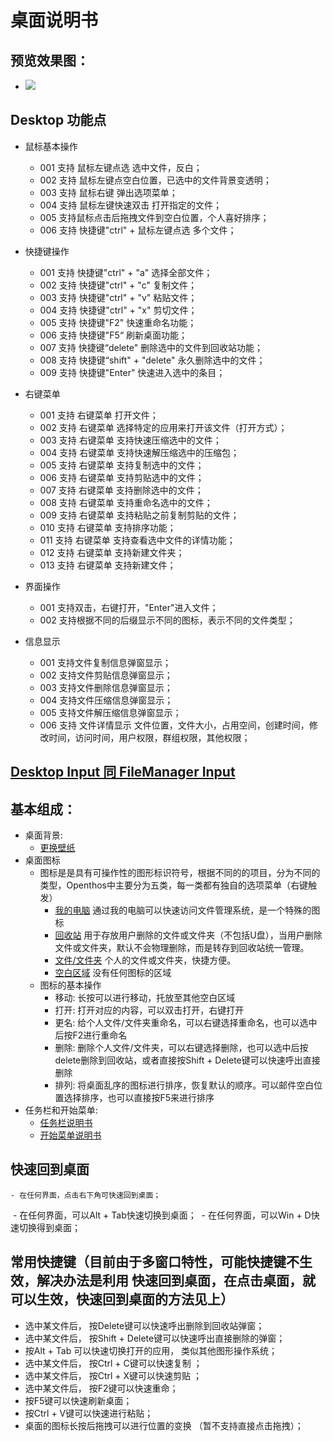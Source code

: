 # 桌面说明书

## 预览效果图：
- ![](https://github.com/openthos/desktop-analysis/blob/master/image/tmp_3263-Screenshot_2016-12-29-09-58-31-1261403727.png)

## Desktop 功能点

- 鼠标基本操作 
     - 001 支持 鼠标左键点选 选中文件，反白；
     - 002 支持 鼠标左键点空白位置，已选中的文件背景变透明；
     - 003 支持 鼠标右键 弹出选项菜单；
     - 004 支持 鼠标左键快速双击 打开指定的文件；
     - 005 支持鼠标点击后拖拽文件到空白位置，个人喜好排序；
     - 006 支持 快捷键"ctrl" + 鼠标左键点选 多个文件；
     
- 快捷键操作
 	 - 001 支持 快捷键"ctrl" + "a" 选择全部文件；
 	 - 002 支持 快捷键"ctrl" + "c" 复制文件；
 	 - 003 支持 快捷键"ctrl" + "v" 粘贴文件；
  	 - 004 支持 快捷键"ctrl" + "x" 剪切文件；
  	 - 005 支持 快捷键"F2" 快速重命名功能；
  	 - 006 支持 快捷键"F5“ 刷新桌面功能；
  	 - 007 支持 快捷键“delete" 删除选中的文件到回收站功能；
  	 - 008 支持 快捷键“shift" + "delete" 永久删除选中的文件；	
     - 009 支持 快捷键"Enter" 快速进入选中的条目；
	 
- 右键菜单
   	 - 001 支持 右键菜单 打开文件；
   	 - 002 支持 右键菜单 选择特定的应用来打开该文件（打开方式）；
   	 - 003 支持 右键菜单 支持快速压缩选中的文件；
   	 - 004 支持 右键菜单 支持快速解压缩选中的压缩包；
   	 - 005 支持 右键菜单 支持复制选中的文件；
   	 - 006 支持 右键菜单 支持剪贴选中的文件；
   	 - 007 支持 右键菜单 支持删除选中的文件；
   	 - 008 支持 右键菜单 支持重命名选中的文件；
   	 - 009 支持 右键菜单 支持粘贴之前复制剪贴的文件；
   	 - 010 支持 右键菜单 支持排序功能；
   	 - 011 支持 右键菜单 支持查看选中文件的详情功能；
   	 - 012 支持 右键菜单 支持新建文件夹；
   	 - 013 支持 右键菜单 支持新建文件；
	 
- 界面操作
   	 - 001 支持双击，右键打开，"Enter"进入文件；
   	 - 002 支持根据不同的后缀显示不同的图标，表示不同的文件类型；
	 
- 信息显示
   	 - 001 支持文件复制信息弹窗显示；
   	 - 002 支持文件剪贴信息弹窗显示；
   	 - 003 支持文件删除信息弹窗显示；
   	 - 004 支持文件压缩信息弹窗显示；
   	 - 005 支持文件解压缩信息弹窗显示；
   	 - 006 支持 文件详情显示 文件位置，文件大小，占用空间，创建时间，修改时间，访问时间，用户权限，群组权限，其他权限；	
 
## [Desktop Input 同 FileManager Input](https://github.com/openthos/desktop-analysis/blob/master/instructions/FileManagerInput.md)

## 基本组成：
- 桌面背景:
    - [更换壁纸](https://github.com/openthos/desktop-analysis/blob/master/instructions/change_wallpaper_info.md)
- 桌面图标
    - 图标是是具有可操作性的图形标识符号，根据不同的的项目，分为不同的类型，Openthos中主要分为五类，每一类都有独自的选项菜单（右键触发）
        - [我的电脑](https://github.com/openthos/desktop-analysis/blob/master/instructions/computer_info.md)   通过我的电脑可以快速访问文件管理系统，是一个特殊的图标
        - [回收站](https://github.com/openthos/desktop-analysis/blob/master/instructions/recycle_info.md)    用于存放用户删除的文件或文件夹（不包括U盘），当用户删除文件或文件夹，默认不会物理删除，而是转存到回收站统一管理。
        - [文件/文件夹](https://github.com/openthos/desktop-analysis/blob/master/instructions/file_info.md)   个人的文件或文件夹，快捷方便。
        - [空白区域](https://github.com/openthos/desktop-analysis/blob/master/instructions/blank_info.md)    没有任何图标的区域
    - 图标的基本操作
        - 移动: 长按可以进行移动，托放至其他空白区域
        - 打开: 打开对应的内容，可以双击打开，右键打开
        - 更名: 给个人文件/文件夹重命名，可以右键选择重命名，也可以选中后按F2进行重命名
        - 删除: 删除个人文件/文件夹，可以右键选择删除，也可以选中后按delete删除到回收站，或者直接按Shift + Delete键可以快速呼出直接删除
        - 排列: 将桌面乱序的图标进行排序，恢复默认的顺序。可以邮件空白位置选择排序，也可以直接按F5来进行排序
- 任务栏和开始菜单:
    - [任务栏说明书](https://github.com/openthos/systemui-analysis/blob/master/Systemui_use_instructions/TaskBar%20%E4%BD%BF%E7%94%A8%E8%AF%B4%E6%98%8E.md)
    - [开始菜单说明书](https://github.com/openthos/systemui-analysis/blob/master/Systemui_use_instructions/StartupMenu_user_instructions.md)
    
    
## 快速回到桌面
    - 在任何界面，点击右下角可快速回到桌面；  
    - 在任何界面，可以Alt + Tab快速切换到桌面；
    - 在任何界面，可以Win + D快速切换得到桌面；
  
## 常用快捷键（目前由于多窗口特性，可能快捷键不生效，解决办法是利用 快速回到桌面，在点击桌面，就可以生效，快速回到桌面的方法见上）

- 选中某文件后， 按Delete键可以快速呼出删除到回收站弹窗；
- 选中某文件后， 按Shift + Delete键可以快速呼出直接删除的弹窗；
- 按Alt + Tab 可以快速切换打开的应用， 类似其他图形操作系统；
- 选中某文件后， 按Ctrl + C键可以快速复制 ；
- 选中某文件后， 按Ctrl + X键可以快速剪贴 ；
- 选中某文件后， 按F2键可以快速重命；
- 按F5键可以快速刷新桌面；
- 按Ctrl + V键可以快速进行粘贴；  
- 桌面的图标长按后拖拽可以进行位置的变换 （暂不支持直接点击拖拽）；
  
